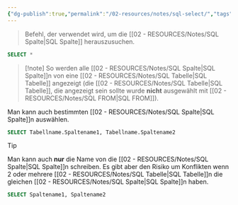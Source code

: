 ```yaml
---
{"dg-publish":true,"permalink":"/02-resources/notes/sql-select/","tags":["code/SQL"],"noteIcon":"","updated":"2025-08-26T16:35:07.000+02:00"}
---
```


>Befehl, der verwendet wird, um die [[02 - RESOURCES/Notes/SQL Spalte\|SQL Spalte]] herauszusuchen.

```sql
SELECT *
```
>[!note] So werden alle [[02 - RESOURCES/Notes/SQL Spalte\|SQL Spalte]]n von eine [[02 - RESOURCES/Notes/SQL Tabelle\|SQL Tabelle]] angezeigt (die [[02 - RESOURCES/Notes/SQL Tabelle\|SQL Tabelle]], die angezeigt sein sollte wurde **nicht** ausgewählt mit [[02 - RESOURCES/Notes/SQL FROM\|SQL FROM]]).

Man kann auch bestimmten [[02 - RESOURCES/Notes/SQL Spalte\|SQL Spalte]]n auswählen.
```sql
SELECT Tabellname.Spaltename1, Tabellname.Spaltename2
```

>[!tip] 
>Man kann auch **nur** die Name von die [[02 - RESOURCES/Notes/SQL Spalte\|SQL Spalte]]n schreiben.
>Es gibt aber den Risiko um Konflikten wenn 2 oder mehrere [[02 - RESOURCES/Notes/SQL Tabelle\|SQL Tabelle]]n die gleichen [[02 - RESOURCES/Notes/SQL Spalte\|SQL Spalte]]n haben.

```sql
SELECT Spaltename1, Spaltename2
```